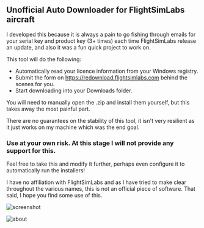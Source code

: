 ## Unofficial Auto Downloader for  FlightSimLabs aircraft

I developed this because it is always a pain to go fishing through emails for your serial key and product key (3+ times) each time FlightSimLabs release an update, and also it was a fun quick project to work on.

This tool will do the following:
- Automatically read your licence information from your Windows registry.
- Submit the form on https://redownload.flightsimlabs.com behind the scenes for you.
- Start downloading into your Downloads folder.

You will need to manually open the .zip and install them yourself, but this takes away the most painful part.

There are no guarantees on the stability of this tool, it isn't very resilient as it just works on my machine which was the end goal.

### Use at your own risk. At this stage I will not provide any support for this.

Feel free to take this and modify it further, perhaps even configure it to automatically run the installers!

I have no affiliation with FlightSimLabs and as I have tried to make clear throughout the various names, this is not an official piece of software. That said, I hope you find some use of this.

![screenshot](https://puu.sh/H35Mx/edd926f6d2.png)

![about](https://puu.sh/H35Ue/dc385ed6cd.png)
